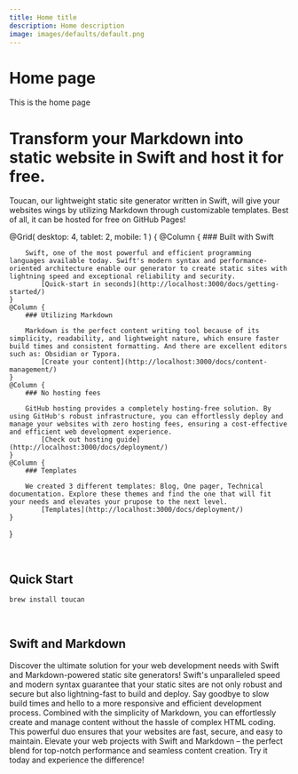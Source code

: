```yaml
---
title: Home title
description: Home description 
image: images/defaults/default.png
---
```



# Home page 

This is the home page


# Transform your Markdown into static website in Swift and host it for free.

Toucan, our lightweight static site generator written in Swift, will give your websites wings by utilizing Markdown through customizable templates. Best of all, it can be hosted for free on GitHub Pages!

@Grid(
    desktop: 4,
    tablet: 2,
    mobile: 1
) {
    @Column {
        ### Built with Swift
        
        Swift, one of the most powerful and efficient programming languages available today. Swift's modern syntax and performance-oriented architecture enable our generator to create static sites with lightning speed and exceptional reliability and security.
            [Quick-start in seconds](http://localhost:3000/docs/getting-started/)
    }
    @Column {
        ### Utilizing Markdown
        
        Markdown is the perfect content writing tool because of its simplicity, readability, and lightweight nature, which ensure faster build times and consistent formatting. And there are excellent editors such as: Obsidian or Typora.
            [Create your content](http://localhost:3000/docs/content-management/)
    }
    @Column {
        ### No hosting fees
        
        GitHub hosting provides a completely hosting-free solution. By using GitHub's robust infrastructure, you can effortlessly deploy and manage your websites with zero hosting fees, ensuring a cost-effective and efficient web development experience.
            [Check out hosting guide](http://localhost:3000/docs/deployment/)
    }
    @Column {
        ### Templates
        
        We created 3 different templates: Blog, One pager, Technical documentation. Explore these themes and find the one that will fit your needs and elevates your prupose to the next level.
            [Templates](http://localhost:3000/docs/deployment/)
    }
}

<br>

## Quick Start
`brew install toucan`


<br>

## Swift and Markdown
Discover the ultimate solution for your web development needs with Swift and Markdown-powered static site generators! Swift's unparalleled speed and modern syntax guarantee that your static sites are not only robust and secure but also lightning-fast to build and deploy. Say goodbye to slow build times and hello to a more responsive and efficient development process. Combined with the simplicity of Markdown, you can effortlessly create and manage content without the hassle of complex HTML coding. This powerful duo ensures that your websites are fast, secure, and easy to maintain. Elevate your web projects with Swift and Markdown – the perfect blend for top-notch performance and seamless content creation. Try it today and experience the difference!
